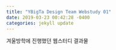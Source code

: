 ```yaml
---
title: "YBigTa Design Team Webstudy 01"
date: 2019-03-23 00:42:28 -0400
categories: jekyll update
---
```


겨울방학에 진행했던 웹스터디 결과물


<html>
<head>
  <!-- Plotly.js -->
  <meta charset="utf-8">
  <title>Plot.ly Map Visualization</title>
  <script src="https://cdn.plot.ly/plotly-latest.min.js"></script>
</head>
<body>
  <!-- Plotly chart will be drawn inside this DIV -->
  <div id="myDiv"></div>
    <!-- 'https://raw.githubusercontent.com/ybigtawebstudy/20190213_Charts/master/gangnam_cctv.csv' -->
    <script>
    Plotly.d3.csv('https://raw.githubusercontent.com/ybigtawebstudy/20190213_Charts/master/gangnam_cctv_eng.csv', function(err, rows){
    var classArray = unpack(rows, 'Purpose');
    var classes = [...new Set(classArray)];
    function unpack(rows, key) {
      return rows.map(function(row) { return row[key]; });
    }
    var data = classes.map(function(classes) {
      var rowsFiltered = rows.filter(function(row) {
          return (row.Purpose === classes);
      });
      return {
         type: 'scattermapbox',
         name: classes,
         lat: unpack(rowsFiltered, 'Latitude'),
         lon: unpack(rowsFiltered, 'Longitude')
      };
    });
    var layout = {
       title: '강남구 CCTV',
       hovermode: 'closest',
       font: {
           color: 'white'
       },
      dragmode: 'zoom',
      mapbox: {
        center: {
          lat: 37.500396,
          lon: 127.074379
        },
        domain: {
          x: [0, 1],
          y: [0, 1]
        },
        style: 'dark',
        zoom: 12
      },
      margin: {
        r: 20,
        t: 40,
        b: 20,
        l: 20,
        pad: 0
      },
      paper_bgcolor: '#191A1A',
      plot_bgcolor: '#191A1A',
      showlegend: true,
       annotations: [{
           x: 0,
         y: 0,
         xref: 'paper',
         yref: 'paper',
           showarrow: false
       }]
    };
  Plotly.setPlotConfig({
    mapboxAccessToken: 'pk.eyJ1IjoiZXRwaW5hcmQiLCJhIjoiY2luMHIzdHE0MGFxNXVubTRxczZ2YmUxaCJ9.hwWZful0U2CQxit4ItNsiQ'
  });
  Plotly.plot('myDiv', data, layout, {showSendToCloud: true});
});
          </script>
      </body>
</html>
